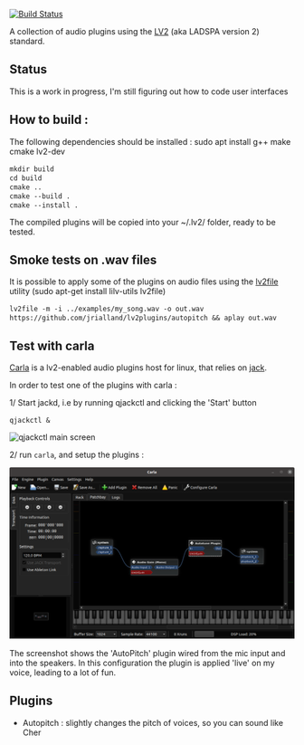 
[![Build Status](https://travis-ci.org/jrialland/lv2plugins.svg?branch=main)](https://travis-ci.org/jrialland/lv2plugins)

A collection of audio plugins using the [LV2](https://lv2plug.in/) (aka LADSPA version 2) standard.


Status
------

This is a work in progress, I'm still figuring out how to code user interfaces


How to build :
---------

The following dependencies should be installed : sudo apt install g++ make cmake lv2-dev

```
mkdir build
cd build 
cmake ..
cmake --build .
cmake --install .
```

The compiled plugins will be copied into your ~/.lv2/ folder, ready to be tested.

Smoke tests on .wav files
--------------------------

It is possible to apply some of the plugins on audio files using the [lv2file](https://github.com/jeremysalwen/lv2file) utility (sudo apt-get install lilv-utils lv2file)

```
lv2file -m -i ../examples/my_song.wav -o out.wav https://github.com/jrialland/lv2plugins/autopitch && aplay out.wav
```


Test with carla
---------------

[Carla](https://github.com/falkTX/Carla) is a lv2-enabled audio plugins host for linux, that relies on [jack](https://jackaudio.org/).

In order to test one of the plugins with carla :

1/ Start jackd, i.e by running qjackctl and clicking the 'Start' button

```
qjackctl &
```

![qjackctl main screen](https://doc.ubuntu-fr.org/_media/audio/qjackctl_fenetre_principale.png)

2/ run `carla`, and setup the plugins :

![carla screenshot](misc/carla_screenshot.png)

The screenshot shows the 'AutoPitch' plugin wired from the mic input and into the speakers. In this configuration the plugin is applied 'live' on my voice, leading to a lot of fun.

Plugins
-------

* Autopitch : slightly changes the pitch of voices, so you can sound like Cher
